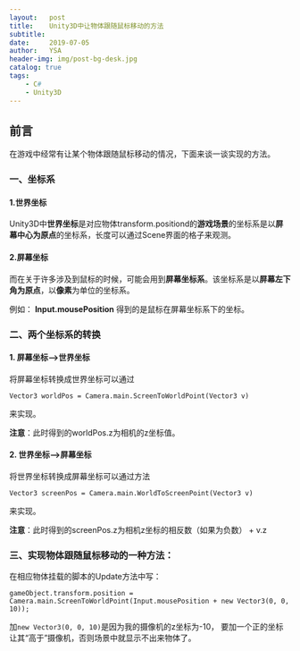 ```yaml
---
layout:   post
title:    Unity3D中让物体跟随鼠标移动的方法
subtitle:
date:     2019-07-05
author:   YSA
header-img: img/post-bg-desk.jpg
catalog: true
tags:
    - C#
    - Unity3D
---
```


## 前言
在游戏中经常有让某个物体跟随鼠标移动的情况，下面来谈一谈实现的方法。

### 一、坐标系
#### 1.世界坐标
Unity3D中**世界坐标**是对应物体transform.positiond的**游戏场景**的坐标系是以**屏幕中心为原点**的坐标系，长度可以通过Scene界面的格子来观测。

#### 2.屏幕坐标
而在关于许多涉及到鼠标的时候，可能会用到**屏幕坐标系**。该坐标系是以**屏幕左下角为原点**，以**像素**为单位的坐标系。

例如： **Input.mousePosition** 得到的是鼠标在屏幕坐标系下的坐标。

### 二、两个坐标系的转换
#### 1. 屏幕坐标-->世界坐标
将屏幕坐标转换成世界坐标可以通过   
  
`Vector3 worldPos = Camera.main.ScreenToWorldPoint(Vector3 v)`           

来实现。

**注意**：此时得到的worldPos.z为相机的z坐标值。

#### 2. 世界坐标-->屏幕坐标

将世界坐标转换成屏幕坐标可以通过方法   

`Vector3 screenPos = Camera.main.WorldToScreenPoint(Vector3 v)`
   
   来实现。

**注意**：此时得到的screenPos.z为相机z坐标的相反数（如果为负数） + v.z

### 三、实现物体跟随鼠标移动的一种方法：
在相应物体挂载的脚本的Update方法中写：   
   
`gameObject.transform.position = Camera.main.ScreenToWorldPoint(Input.mousePosition + new Vector3(0, 0, 10));`    


加`new Vector3(0, 0, 10)`是因为我的摄像机的z坐标为-10， 要加一个正的坐标让其“高于”摄像机，否则场景中就显示不出来物体了。
